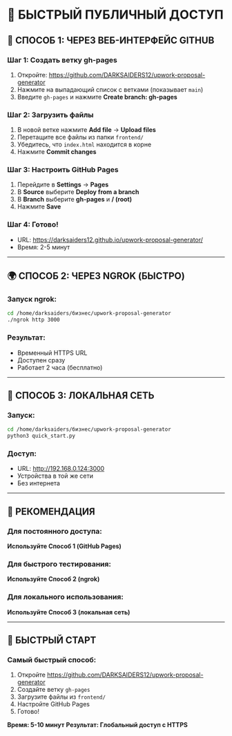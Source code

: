 # 🚀 БЫСТРЫЙ ПУБЛИЧНЫЙ ДОСТУП

## 🎯 СПОСОБ 1: ЧЕРЕЗ ВЕБ-ИНТЕРФЕЙС GITHUB

### Шаг 1: Создать ветку gh-pages
1. Откройте: https://github.com/DARKSAIDERS12/upwork-proposal-generator
2. Нажмите на выпадающий список с ветками (показывает `main`)
3. Введите `gh-pages` и нажмите **Create branch: gh-pages**

### Шаг 2: Загрузить файлы
1. В новой ветке нажмите **Add file** → **Upload files**
2. Перетащите все файлы из папки `frontend/`
3. Убедитесь, что `index.html` находится в корне
4. Нажмите **Commit changes**

### Шаг 3: Настроить GitHub Pages
1. Перейдите в **Settings** → **Pages**
2. В **Source** выберите **Deploy from a branch**
3. В **Branch** выберите **gh-pages** и **/ (root)**
4. Нажмите **Save**

### Шаг 4: Готово!
- URL: https://darksaiders12.github.io/upwork-proposal-generator/
- Время: 2-5 минут

---

## 🌍 СПОСОБ 2: ЧЕРЕЗ NGROK (БЫСТРО)

### Запуск ngrok:
```bash
cd /home/darksaiders/бизнес/upwork-proposal-generator
./ngrok http 3000
```

### Результат:
- Временный HTTPS URL
- Доступен сразу
- Работает 2 часа (бесплатно)

---

## 📱 СПОСОБ 3: ЛОКАЛЬНАЯ СЕТЬ

### Запуск:
```bash
cd /home/darksaiders/бизнес/upwork-proposal-generator
python3 quick_start.py
```

### Доступ:
- URL: http://192.168.0.124:3000
- Устройства в той же сети
- Без интернета

---

## 🎯 РЕКОМЕНДАЦИЯ

### Для постоянного доступа:
**Используйте Способ 1 (GitHub Pages)**

### Для быстрого тестирования:
**Используйте Способ 2 (ngrok)**

### Для локального использования:
**Используйте Способ 3 (локальная сеть)**

---

## 🚀 БЫСТРЫЙ СТАРТ

### Самый быстрый способ:
1. Откройте https://github.com/DARKSAIDERS12/upwork-proposal-generator
2. Создайте ветку `gh-pages`
3. Загрузите файлы из `frontend/`
4. Настройте GitHub Pages
5. Готово!

**Время: 5-10 минут**
**Результат: Глобальный доступ с HTTPS** 